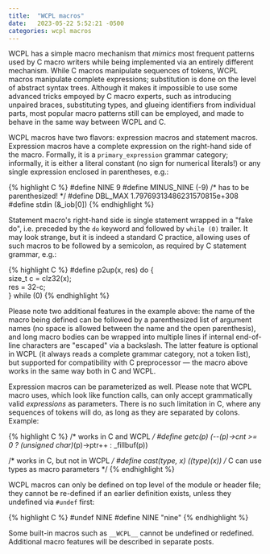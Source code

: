 ```yaml
---
title:  "WCPL macros"
date:   2023-05-22 5:52:21 -0500
categories: wcpl macros
---
```


WCPL has a simple macro mechanism that *mimics* most frequent patterns used by
C macro writers while being implemented via an entirely different mechanism.
While C macros manipulate sequences of tokens, WCPL macros manipulate
complete expressions; substitution is done on the level of abstract syntax trees.
Although it makes it impossible to use some advanced tricks empoyed by C
macro experts, such as introducing unpaired braces, substituting types, 
and glueing identifiers from individual parts, most popular macro patterns
still can be employed, and made to behave in the same way between WCPL and C.

<!--more-->

WCPL macros have two flavors: expression macros and statement macros.
Expression macros have a complete expression on the right-hand side of the
macro. Formally, it is a `primary_expression` grammar category; informally, it
is either a literal constant (no sign for numerical literals!) or any single
expression enclosed in parentheses, e.g.:

{% highlight C %}
#define NINE 9
#define MINUS_NINE (-9) /* has to be parenthesized! */
#define DBL_MAX 1.79769313486231570815e+308
#define stdin (&_iob[0]) 
{% endhighlight %}

Statement macro's right-hand side is single statement wrapped in a "fake do",
i.e. preceded by the `do` keyword and followed by `while (0)` trailer. It may
look strange, but it is indeed a standard C practice, allowing uses of such
macros to be followed by a semicolon, as required by C statement grammar, e.g.:

{% highlight C %}
#define p2up(x, res) do { \
  size_t c = clz32(x); \
  res = 32-c; \
} while (0)
{% endhighlight %}

Please note two additional features in the example above: the name of the macro
being defined can be followed by a parenthesized list of argument names (no space
is allowed between the name and the open parenthesis), and long macro bodies can be
wrapped into multiple lines if internal end-of-line characters are "escaped"
via a backslash. The latter feature is optional in WCPL (it always reads a
complete grammar category, not a token list), but supported for compatibility
with C preprocessor — the macro above works in the same way both in C and WCPL.

Expression macros can be parameterized as well. Please note that WCPL macro uses,
which look like function calls, can only accept grammatically valid *expressions*
as parameters. There is no such limitation in C, where any sequences of tokens
will do, as long as they are separated by colons. Example:

{% highlight C %}
/* works in C and WCPL */
#define getc(p) (--(p)->cnt >= 0 ? (unsigned char)*(p)->ptr++ : _fillbuf(p))

/* works in C, but not in WCPL */
#define cast(type, x) ((type)(x))  /* C can use types as macro parameters */ 
{% endhighlight %}

WCPL macros can only be defined on top level of the module or header file; they
cannot be re-defined if an earlier definition exists, unless they undefined
via `#undef` first:

{% highlight C %}
#undef NINE
#define NINE "nine"
{% endhighlight %}

Some built-in macros such as `__WCPL__` cannot be undefined or redefined.
Additional macro features will be described in separate posts.
